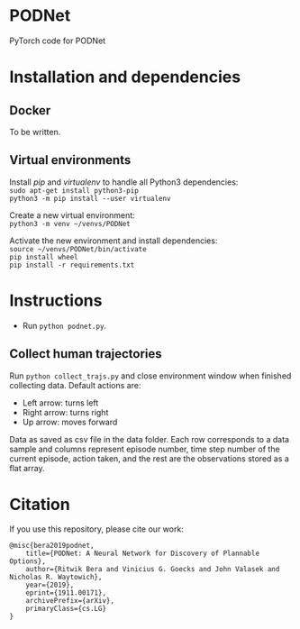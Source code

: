 # PODNet
PyTorch code for PODNet

# Installation and dependencies

## Docker

To be written.

## Virtual environments

Install _pip_ and _virtualenv_ to handle all Python3 dependencies:  
```sudo apt-get install python3-pip```  
```python3 -m pip install --user virtualenv```  

Create a new virtual environment:  
```python3 -m venv ~/venvs/PODNet```

Activate the new environment and install dependencies:  
```source ~/venvs/PODNet/bin/activate```  
```pip install wheel```  
```pip install -r requirements.txt```

# Instructions
- Run ```python podnet.py```.

## Collect human trajectories

Run ```python collect_trajs.py``` and close environment window when finished collecting data. 
Default actions are:
- Left arrow: turns left  
- Right arrow: turns right  
- Up arrow: moves forward  

Data as saved as csv file in the data folder. Each row corresponds to a data sample and columns represent episode number, 
time step number of the current episode, action taken, and the rest are the observations stored as a flat array.

# Citation

If you use this repository, please cite our work:  
```
@misc{bera2019podnet,
    title={PODNet: A Neural Network for Discovery of Plannable Options},
    author={Ritwik Bera and Vinicius G. Goecks and John Valasek and Nicholas R. Waytowich},
    year={2019},
    eprint={1911.00171},
    archivePrefix={arXiv},
    primaryClass={cs.LG}
}
```
